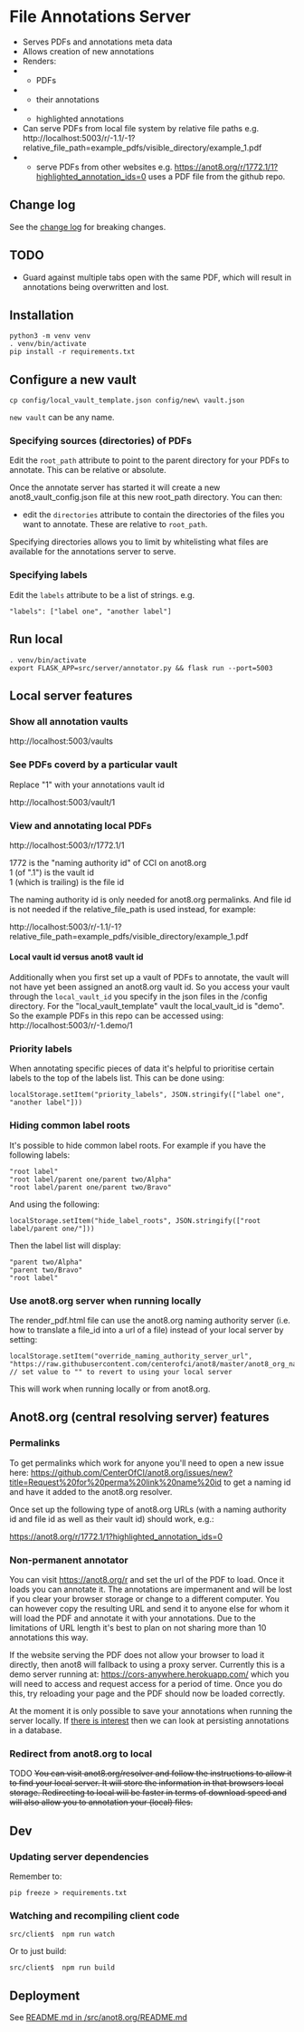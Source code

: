 
# File Annotations Server

* Serves PDFs and annotations meta data
* Allows creation of new annotations
* Renders:
* * PDFs
* * their annotations
* * highlighted annotations
* Can serve PDFs from local file system by relative file paths e.g. http://localhost:5003/r/-1.1/-1?relative_file_path=example_pdfs/visible_directory/example_1.pdf
* * serve PDFs from other websites e.g. https://anot8.org/r/1772.1/1?highlighted_annotation_ids=0 uses a PDF file from the github repo.


## Change log

See the [change log](./CHANGE_LOG.md) for breaking changes.


## TODO

* Guard against multiple tabs open with the same PDF, which will result in annotations being overwritten and lost.


## Installation

    python3 -m venv venv
    . venv/bin/activate
    pip install -r requirements.txt


## Configure a new vault

    cp config/local_vault_template.json config/new\ vault.json

`new vault` can be any name.


### Specifying sources (directories) of PDFs

Edit the `root_path` attribute to point to the parent directory for your PDFs to annotate.  This can be relative or absolute.

Once the annotate server has started it will create a new anot8_vault_config.json file at this new root_path directory.  You can then:

* edit the `directories` attribute to contain the directories of the files you want to annotate.  These are relative to `root_path`.

Specifying directories allows you to limit by whitelisting what files are available for the annotations server to serve.


### Specifying labels

Edit the `labels` attribute to be a list of strings.   e.g.

    "labels": ["label one", "another label"]


## Run local

    . venv/bin/activate
    export FLASK_APP=src/server/annotator.py && flask run --port=5003


## Local server features

### Show all annotation vaults

http://localhost:5003/vaults


### See PDFs coverd by a particular vault

Replace "1" with your annotations vault id

http://localhost:5003/vault/1


### View and annotating local PDFs

http://localhost:5003/r/1772.1/1

1772 is the "naming authority id" of CCI on anot8.org \
1 (of ".1") is the vault id \
1 (which is trailing) is the file id

The naming authority id is only needed for anot8.org permalinks.  And file id is not needed if the relative_file_path is used instead, for example:

http://localhost:5003/r/-1.1/-1?relative_file_path=example_pdfs/visible_directory/example_1.pdf


#### Local vault id versus anot8 vault id

Additionally when you first set up a vault of PDFs to annotate, the vault will not have yet been assigned an anot8.org vault id.  So you access your vault through the `local_vault_id` you specify in the json files in the /config directory.  For the "local_vault_template" vault the local_vault_id is "demo".  So the example PDFs in this repo can be accessed using: http://localhost:5003/r/-1.demo/1


### Priority labels

When annotating specific pieces of data it's helpful to prioritise certain labels to the top of the labels list.  This can be done using:

    localStorage.setItem("priority_labels", JSON.stringify(["label one", "another label"]))


### Hiding common label roots

It's possible to hide common label roots.  For example if you have the following labels:

    "root label"
    "root label/parent one/parent two/Alpha"
    "root label/parent one/parent two/Bravo"

And using the following:

    localStorage.setItem("hide_label_roots", JSON.stringify(["root label/parent one/"]))

Then the label list will display:

    "parent two/Alpha"
    "parent two/Bravo"
    "root label"


### Use anot8.org server when running locally

The render_pdf.html file can use the anot8.org naming authority server (i.e. how to translate a file_id into a url of a file) instead of your local server by setting:

    localStorage.setItem("override_naming_authority_server_url", "https://raw.githubusercontent.com/centerofci/anot8/master/anot8_org_naming_authority_lookup.json") // set value to "" to revert to using your local server

This will work when running locally or from anot8.org.


## Anot8.org (central resolving server) features

### Permalinks

To get permalinks which work for anyone you'll need to open a new issue here: https://github.com/CenterOfCI/anot8.org/issues/new?title=Request%20for%20perma%20link%20name%20id to get a naming id and have it added to the anot8.org resolver.

Once set up the following type of anot8.org URLs (with a naming authority id and file id as well as their vault id) should work, e.g.:

https://anot8.org/r/1772.1/1?highlighted_annotation_ids=0


### Non-permanent annotator

You can visit https://anot8.org/r and set the url of the PDF to load.  Once it loads you can annotate it.  The annotations are impermanent and will be lost if you clear your browser storage or change to a different computer.
You can however copy the resulting URL and send it to anyone else for whom it will load the PDF and annotate it with your annotations.  Due to the limitations of URL length it's best to plan on not sharing more than 10 annotations this way.

If the website serving the PDF does not allow your browser to load it directly, then anot8 will fallback to using a proxy server.  Currently this is a demo server running at: https://cors-anywhere.herokuapp.com/ which you will need to access and request access for a period of time.  Once you do this, try reloading your page and the PDF should now be loaded correctly.

At the moment it is only possible to save your annotations when running the server locally.  If [there is interest](https://github.com/centerofci/anot8/issues/6) then we can look at persisting annotations in a database.


### Redirect from anot8.org to local

TODO ~~You can visit anot8.org/resolver and follow the instructions to allow it to find your local server.  It will store the information in that browsers local storage.  Redirecting to local will be faster in terms of download speed and will also allow you to annotation your (local) files.~~



## Dev

### Updating server dependencies

Remember to:

    pip freeze > requirements.txt


### Watching and recompiling client code

    src/client$  npm run watch

Or to just build:

    src/client$  npm run build


## Deployment

See [README.md in /src/anot8.org/README.md](/src/anot8.org/README.md)
